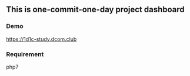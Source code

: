 
## This is one-commit-one-day project dashboard

### Demo
https://1d1c-study.dcom.club

### Requirement
php7
